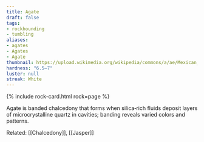 ```yaml
---
title: Agate
draft: false
tags:
- rockhounding
- tumbling
aliases:
- agates
- Agates
- Agate
thumbnail: https://upload.wikimedia.org/wikipedia/commons/a/ae/Mexican_Crazy_Lace_Agate_-_World%27s_Best.jpg
hardness: "6.5–7"
luster: null
streak: White
---
```

{% include rock-card.html rock=page %}

Agate is banded chalcedony that forms when silica‑rich fluids deposit layers of microcrystalline quartz in cavities; banding reveals varied colors and patterns.

Related: [[Chalcedony]], [[Jasper]]
